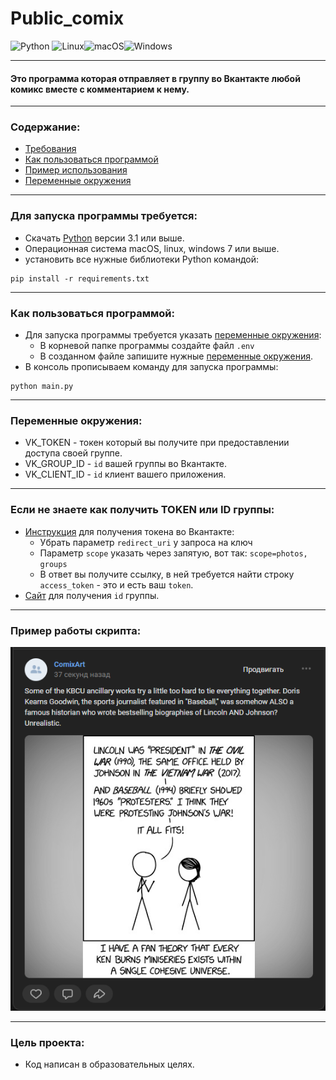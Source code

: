 # Public_comix
![Python](https://img.shields.io/badge/python-3670A0?style=for-the-badge&logo=python&logoColor=ffdd54)
![Linux](https://img.shields.io/badge/Linux-FCC624?style=for-the-badge&logo=linux&logoColor=black)![macOS](https://img.shields.io/badge/mac%20os-000000?style=for-the-badge&logo=macos&logoColor=F0F0F0)![Windows](https://img.shields.io/badge/Windows-0078D6?style=for-the-badge&logo=windows&logoColor=white)

___
#### Это программа которая отправляет в группу во Вкантакте любой комикс вместе с комментарием к нему.
___
### Содержание:
* [Требования](https://github.com/Artuom4ik/public_comix#%D0%B4%D0%BB%D1%8F-%D0%B7%D0%B0%D0%BF%D1%83%D1%81%D0%BA%D0%B0-%D0%BF%D1%80%D0%BE%D0%B3%D1%80%D0%B0%D0%BC%D0%BC%D1%8B-%D1%82%D1%80%D0%B5%D0%B1%D1%83%D0%B5%D1%82%D1%81%D1%8F)
* [Как пользоваться программой](https://github.com/Artuom4ik/public_comix#%D0%BA%D0%B0%D0%BA-%D0%BF%D0%BE%D0%BB%D1%8C%D0%B7%D0%BE%D0%B2%D0%B0%D1%82%D1%8C%D1%81%D1%8F-%D0%BF%D1%80%D0%BE%D0%B3%D1%80%D0%B0%D0%BC%D0%BC%D0%BE%D0%B9)
* [Пример использования](https://github.com/Artuom4ik/public_comix#%D0%BF%D1%80%D0%B8%D0%BC%D0%B5%D1%80-%D1%80%D0%B0%D0%B1%D0%BE%D1%82%D1%8B-%D1%81%D0%BA%D1%80%D0%B8%D0%BF%D1%82%D0%B0)
* [Переменные окружения](https://github.com/Artuom4ik/public_comix#%D0%BF%D0%B5%D1%80%D0%B5%D0%BC%D0%B5%D0%BD%D0%BD%D1%8B%D0%B5-%D0%BE%D0%BA%D1%80%D1%83%D0%B6%D0%B5%D0%BD%D0%B8%D1%8F)
___
### Для запуска программы требуется:
 * Скачать [Python](https://www.python.org/) версии 3.1 или выше.
 * Операционная система macOS, linux, windows 7 или выше.
 * установить все нужные библиотеки Python командой:
```
pip install -r requirements.txt
```
___
### Как пользоваться программой:
* Для запуска программы требуется указать [переменные окружения](https://github.com/Artuom4ik/public_comix#%D0%BF%D0%B5%D1%80%D0%B5%D0%BC%D0%B5%D0%BD%D0%BD%D1%8B%D0%B5-%D0%BE%D0%BA%D1%80%D1%83%D0%B6%D0%B5%D0%BD%D0%B8%D1%8F):
    * В корневой папке программы создайте файл ```.env```
    * В созданном файле запишите нужные [переменные окружения](https://github.com/Artuom4ik/public_comix#%D0%BF%D0%B5%D1%80%D0%B5%D0%BC%D0%B5%D0%BD%D0%BD%D1%8B%D0%B5-%D0%BE%D0%BA%D1%80%D1%83%D0%B6%D0%B5%D0%BD%D0%B8%D1%8F).
* В консоль прописываем команду для запуска программы:
```
python main.py
```
___
### Переменные окружения:
* VK_TOKEN - токен который вы получите при предоставлении доступа своей группе.
* VK_GROUP_ID - ```id``` вашей группы во Вкантакте.
* VK_CLIENT_ID - ```id``` клиент вашего приложения.
___
### Если не знаете как получить TOKEN или ID группы:
* [Инструкция](https://vk.com/dev/implicit_flow_user) для получения токена во Вкантакте:
    * Убрать параметр `redirect_uri` у запроса на ключ
    * Параметр `scope` указать через запятую, вот так: `scope=photos, groups`
    * В ответ вы получите ссылку, в ней требуется найти строку `access_token` - это и есть ваш `token`.
* [Сайт](https://regvk.com/id/) для получения `id` группы.
___
### Пример работы скрипта:
![image](image/Снимок.png)
___
### Цель проекта:
* Код написан в образовательных целях.

